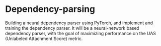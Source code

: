 # Dependency-parsing
Building a neural dependency parser using PyTorch, and implement and training the dependency parser. It will be a neural-network based dependency parser, with the goal of maximizing performance on the UAS (Unlabeled Attachment Score) metric. 
